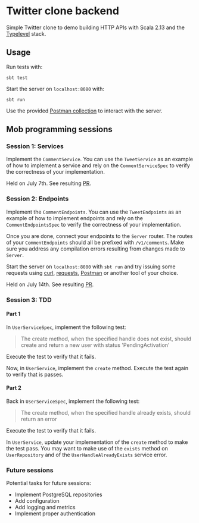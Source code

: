# Twitter clone backend

Simple Twitter clone to demo building HTTP APIs with Scala 2.13 and the [Typelevel](https://typelevel.org/) stack.

## Usage

Run tests with:

```
sbt test
```

Start the server on `localhost:8080` with:

```
sbt run
```

Use the provided [Postman collection](postman/TwitterClone.postman_collection.json) to interact with the server.

## Mob programming sessions

### Session 1: Services

Implement the `CommentService`. You can use the `TweetService` as an example of how to implement a service and rely on
the `CommentServiceSpec` to verify the correctness of your implementation.

Held on July 7th. See resulting [PR](https://github.com/sophiecollard/twitter-clone/pull/1).

### Session 2: Endpoints

Implement the `CommentEndpoints`. You can use the `TweetEndpoints` as an example of how to implement endpoints and rely 
on the `CommentEndpointsSpec` to verify the correctness of your implementation.

Once you are done, connect your endpoints to the `Server` router. The routes of your `CommentEndpoints` should all be
prefixed with `/v1/comments`. Make sure you address any compilation errors resulting from changes made to `Server`.

Start the server on `localhost:8080` with `sbt run` and try issuing some requests using [curl](https://curl.se/),
[requests](https://pypi.org/project/requests/), [Postman](https://www.postman.com) or another tool of your choice.

Held on July 14th. See resulting [PR](https://github.com/sophiecollard/twitter-clone/pull/2).

### Session 3: TDD

#### Part 1

In `UserServiceSpec`, implement the following test:

> The create method,
> when the specified handle does not exist,
> should create and return a new user with status 'PendingActivation'

Execute the test to verify that it fails.

Now, in `UserService`, implement the `create` method. Execute the test again to verify that is passes.

#### Part 2

Back in `UserServiceSpec`, implement the following test:

> The create method,
> when the specified handle already exists,
> should return an error

Execute the test to verify that it fails.

In `UserService`, update your implementation of the `create` method to make the test pass. You may want to make use of
the `exists` method on `UserRepository` and of the `UserHandleAlreadyExists` service error.

### Future sessions

Potential tasks for future sessions:
  * Implement PostgreSQL repositories
  * Add configuration
  * Add logging and metrics
  * Implement proper authentication
